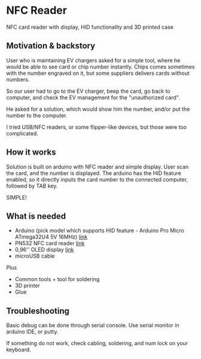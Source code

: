# NFC Reader

NFC card reader with display, HID functionality and 3D printed case

## Motivation & backstory

User who is maintaining EV chargers asked for a simple tool, where he would be able to see card or chip number instantly. Chips comes sometimes with the number engraved on it, but some suppliers delivers cards without numbers.

So our user had to go to the EV charger, beep the card, go back to computer, and check the EV management for the "unauthorized card".

He asked for a solution, which would show him the number, and/or put the number to the computer.

I tried USB/NFC readers, or some flipper-like devices, but those were too complicated.

## How it works

Solution is built on arduino with NFC reader and simple display. User scan the card, and the number is displayed. The arduino has the HID feature enabled, so it directly inputs the card number to the connected computer, followed by TAB key.

SIMPLE!

## What is needed

- Arduino (pick model which supports HID feature - Arduino Pro Micro ATmega32U4 5V 16MHz) [link](https://dratek.cz/arduino/960-leonardo-pro-micro.html)
- PN532 NFC card reader [link](https://dratek.cz/arduino/2005-rfid-ic-ctecka-karet-13.56mhz-modul-pro-arduino-pn532-nfc.html)
- 0,96'' OLED display [link](https://dratek.cz/arduino/891-oled-display-spi-bily.html)
- microUSB cable

Plus

- Common tools + tool for soldering
- 3D printer
- Glue

## Troubleshooting

Basic debug can be done through serial console. Use serial monitor in arduino IDE, or putty.

If something do not work, check cabling, soldering, and num lock on your keyboard.